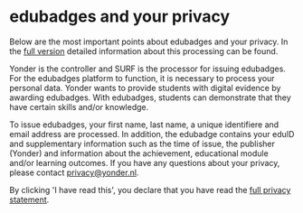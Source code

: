 # edubadges and your privacy

Below are the most important points about edubadges and your privacy. In the [full version](https://raw.githubusercontent.com/edubadges/privacy/master/mbo/yonder/edubadges-formal-text-en.md) detailed information about this processing can be found.

Yonder is the controller and SURF is the processor for issuing edubadges. For the edubadges platform to function, it is necessary to process your personal data. Yonder wants to provide students with digital evidence by awarding edubadges. With edubadges, students can demonstrate that they have certain skills and/or knowledge.

To issue edubadges, your first name, last name, a unique identifiere and email address are processed. In addition, the edubadge contains your eduID and supplementary information such as the time of issue, the publisher (Yonder) and information about the achievement, educational module and/or learning outcomes. If you have any questions about your privacy, please contact [privacy@yonder.nl](mailto:privacy@yonder.nl). 

By clicking 'I have read this', you declare that you have read the [full privacy statement](https://raw.githubusercontent.com/edubadges/privacy/master/mbo/yonder/edubadges-formal-text-en.md).

